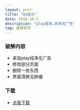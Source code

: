 ```yaml
---
layout: post
title: "QQ音乐"
date: 2018-10-2
description: "play版本,纯净无广告"
tag: 破解软件
---
```


### 破解内容

* 来自play纯净无广告
* 修改部分页面
* 删除一些东西
* 界面清爽无肿瘤

### 下载

* [点我下载](http://my.zp68.com/filestores/2018/10/02/8870fa6fed89f73c4c25e919a920091e.apk)